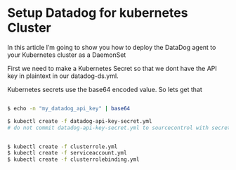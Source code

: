 # Setup Datadog for kubernetes Cluster 

In this article I’m going to show you how to deploy the DataDog agent to your Kubernetes cluster as a DaemonSet

First we need to make a Kubernetes Secret so that we dont have the API key in plaintext in our datadog-ds.yml.

Kubernetes secrets use the base64 encoded value. So lets get that


```bash

$ echo -n "my_datadog_api_key" | base64

$ kubectl create -f datadog-api-key-secret.yml
# do not commit datadog-api-key-secret.yml to sourcecontrol with secret key

```

```bash

$ kubectl create -f clusterrole.yml
$ kubectl create -f serviceaccount.yml
$ kubectl create -f clusterrolebinding.yml

```
